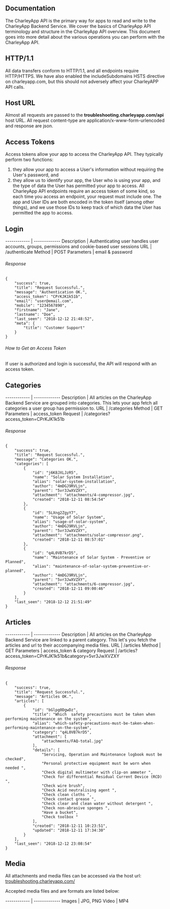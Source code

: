 ## Documentation
The CharleyApp API is the primary way for apps to read and write to the CharleyApp Backend Service. We cover the basics of CharleyApp API terminology and structure in the CharleyApp API overview. This document goes into more detail about the various operations you can perform with the CharleyApp API.

## HTTP/1.1
All data transfers conform to HTTP/1.1, and all endpoints require HTTP/HTTPS. We have also enabled the includeSubdomains HSTS directive on charleyapp.com, but this should not adversely affect your CharleyAPP API calls.

## Host URL
Almost all requests are passed to the **troubleshooting.charleyapp.com/api** host URL. All request content-type are application/x-www-form-urlencoded and response are json.

## Access Tokens
Access tokens allow your app to access the CharleyApp API. They typically perform two functions:

1. they allow your app to access a User's information without requiring the User's password, and
2. they allow us to identify your app, the User who is using your app, and the type of data the User has permitted your app to access.
All CharleyApp API endpoints require an access token of some kind, so each time you access an endpoint, your request must include one.
The app and User IDs are both encoded in the token itself (among other things), and we use those IDs to keep track of which data the User has permitted the app to access.

## Login

------------ | -------------
Description | Authenticating user handles user accounts, groups, permissions and cookie-based user sessions
URL | /authenticate
Method | POST
Parameters | email & password

###### Response
```
{
    "success": true,
    "title": "Request Successful.",
    "message": "Authentication OK.",
    "access_token": "CPrKJK1k51b",
    "email": "user@email.com",
    "mobile": "1234567890",
    "firstname": "Jane",
    "lastname": "Doe",
    "last_seen": "2018-12-12 21:48:52",
    "meta": {
        "title": "Customer Support"
    }
}
```

###### How to Get an Access Token
If user is authorized and login is successful, the API will respond with an access token.

## Categories

------------ | -------------
Description | All articles on the CharleyApp Backend Service are grouped into categories. This lets your app fetch all categories a user group has permission to.
URL | /categories
Method | GET
Parameters | access_token
Request | /categories?access_token=CPrKJK1k51b

###### Response
```
{
    "success": true,
    "title": "Request Successful.",
    "message": "Categories OK.",
    "categories": [
        {
            "id": "j6K8JXLJzR5",
            "name": "Solar System Installation",
            "alias": "solar-system-installation",
            "author": "4mDGJ9RVLjn",
            "parent": "5vr3JwXVZXY",
            "attachment": "attachments/4-compressor.jpg",
            "created": "2018-12-11 08:54:54"
        },
        {
            "id": "5LXng2ZgyY7",
            "name": "Usage of Solar System",
            "alias": "usage-of-solar-system",
            "author": "4mDGJ9RVLjn",
            "parent": "5vr3JwXVZXY",
            "attachment": "attachments/solar-compressor.png",
            "created": "2018-12-11 08:57:01"
        },
        {
            "id": "q4L0VB7krD5",
            "name": "Maintenance of Solar System - Preventive or Planned",
            "alias": "maintenance-of-solar-system-preventive-or-planned",
            "author": "4mDGJ9RVLjn",
            "parent": "5vr3JwXVZXY",
            "attachment": "attachments/6-compressor.jpg",
            "created": "2018-12-11 09:00:46"
        }
    ],
    "last_seen": "2018-12-12 21:51:49"
}
```

## Articles

------------ | -------------
Description | All articles on the CharleyApp Backend Service are linked to a parent category. This let's you fetch the articles and url to their accompanying media files.
URL | /articles
Method | GET
Parameters | access_token & category
Request | /articles?access_token=CPrKJK1k51b&category=5vr3JwXVZXY

###### Response
```
{
    "success": true,
    "title": "Request Successful.",
    "message": "Articles OK.",
    "articles": [
        {
            "id": "bGlpg0DgwDz",
            "title": "Which  safety precautions must be taken when performing maintenance on the system",
            "alias": "which-safety-precautions-must-be-taken-when-performing-maintenance-on-the-system",
            "category": "q4L0VB7krD5",
            "attachment": [
                "attachments/FAQ-total.jpg"
            ],
            "details": [
                "Servicing, Operation and Maintenance logbook must be checked",
                "Personal protective equipment must be worn when needed ",
                "Check digital multimeter with clip-on ammeter ",
                "Check for differential Residual Current Device (RCD) ",
                "Check wire brush",
                "Check Acid neutralising agent ",
                "Check clean cloths ",
                "Check contact grease ",
                "Check clear and clean water without detergent ",
                "Check non-abrasive sponges ",
                "Have a bucket",
                "Check toolbox "
            ],
            "created": "2018-12-11 10:23:51",
            "updated": "2018-12-11 17:34:30"
        }
    ],
    "last_seen": "2018-12-12 23:08:54"
}
```

## Media
All attachments and media files can be accessed via the host url: [troubleshooting.charleyapp.com/](http://troubleshooting.charleyapp.com/)

Accepted media files and are formats are listed below:

------------ | -------------
Images | JPG, PNG
Video | MP4
